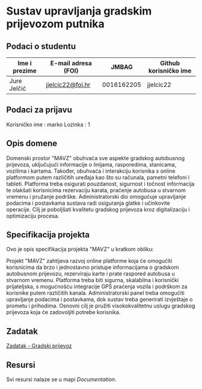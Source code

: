 

# Sustav upravljanja gradskim prijevozom putnika


## Podaci o studentu

Ime i prezime | E-mail adresa (FOI) | JMBAG | Github korisničko ime
------------  | ------------------- | ----- | ---------------------
Jure Jelčić | jjelcic22@foi.hr | 0016162205 | jjelcic22

## Podaci za prijavu
Korisničko ime : marko
Lozinka : 1
## Opis domene
Domenski prostor "MAVZ" obuhvaća sve aspekte gradskog autobusnog prijevoza, uključujući informacije o linijama, rasporedima, stanicama, vozilima i kartama. Također, obuhvaća i interakciju korisnika s online platformom putem različitih uređaja kao što su računala, pametni telefoni i tableti. Platforma treba osigurati pouzdanost, sigurnost i točnost informacija te olakšati korisnicima rezervaciju karata, praćenje autobusa u stvarnom vremenu i pružanje podrške. Administratorski dio omogućuje upravljanje podacima i postavkama sustava radi osiguranja glatke i učinkovite operacije. Cilj je poboljšati kvalitetu gradskog prijevoza kroz digitalizaciju i optimizaciju procesa.

## Specifikacija projekta
Ovo je opis specifikacija projekta "MAVZ" u kratkom obliku:

Projekt "MAVZ" zahtijeva razvoj online platforme koja će omogućiti korisnicima da brzo i jednostavno pristupe informacijama o gradskom autobusnom prijevozu, rezerviraju karte i prate raspored autobusa u stvarnom vremenu. Platforma treba biti sigurna, skalabilna i korisnički prijateljska, s mogućnošću integracije GPS praćenja vozila i podrškom za korisnike putem različitih kanala. Administratorski panel treba omogućiti upravljanje podacima i postavkama, dok sustav treba generirati izvještaje o prometu i prihodima. Osnovni cilj je pružiti visokokvalitetnu uslugu gradskog prijevoza koja će zadovoljiti potrebe korisnika.

## Zadatak
[Zadatak - Gradski prijevoz](https://github.com/foivz/pi2024-zadace-jjelcic22/blob/master/Documentation/Zadatak%20-%20Gradski%20prijevoz.pdf)

## Resursi

Svi resursi nalaze se u mapi _Documentation_.
